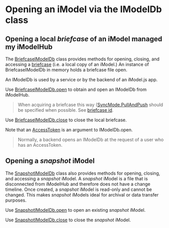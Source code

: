 # Opening an iModel via the IModelDb class

## Opening a local *briefcase* of an iModel managed my iModelHub

The [BriefcaseIModelDb]($backend) class provides methods for opening, closing, and accessing a [briefcase](../Glossary.md#briefcase) (i.e. a local copy of an iModel.) An instance of BriefcaseIModelDb in memory holds a briefcase file open.

An IModelDb is used by a service or by the backend of an iModel.js app.

Use [BriefcaseIModelDb.open]($backend) to obtain and open an IModelDb from iModelHub.

> When acquiring a briefcase this way ([SyncMode.PullAndPush]($backend) should be specified when possible. See [briefcase id](../imodelhub/briefcases.md#briefcase-id).

Use [BriefcaseIModelDb.close]($backend) to close the local briefcase.

Note that an [AccessToken](../common/AccessToken.md) is an argument to IModelDb.open.

> Normally, a backend opens an IModelDb at the request of a user who has an AccessToken.

## Opening a *snapshot* iModel

The [SnapshotIModelDb]($backend) class also provides methods for opening, closing, and accessing a *snapshot* iModel.
A *snapshot* iModel is a file that is disconnected from iModelHub and therefore does not have a change timeline.
Once created, a *snapshot* iModel is read-only and cannot be changed.
This makes *snapshot* iModels ideal for archival or data transfer purposes.

Use [SnapshotIModelDb.open]($backend) to open an existing *snapshot* iModel.

Use [SnapshotIModelDb.close]($backend) to close the *snapshot* iModel.
